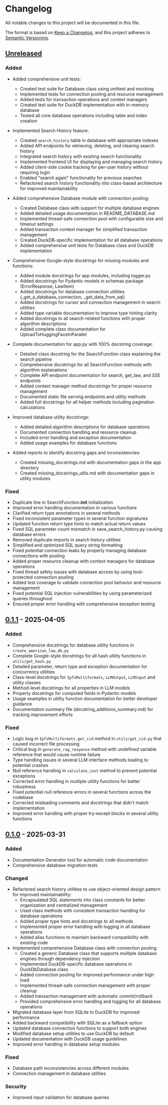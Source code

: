 # Changelog

All notable changes to this project will be documented in this file.

The format is based on [Keep a Changelog](https://keepachangelog.com/en/1.1.0/),
and this project adheres to [Semantic Versioning](https://semver.org/spec/v2.0.0.html).

## [Unreleased]

### Added

- Added comprehensive unit tests:
  - Created test suite for Database class using unittest and mocking
  - Implemented tests for connection pooling and resource management
  - Added tests for transaction operations and context managers
  - Created test suite for DuckDB implementation with in-memory database
  - Tested all core database operations including table and index creation
  
- Implemented Search History feature:
  - Created `search_history` table in database with appropriate indexes
  - Added API endpoints for retrieving, deleting, and clearing search history
  - Integrated search history with existing search functionality
  - Implemented frontend UI for displaying and managing search history
  - Added client-side cookie tracking for per-user history without requiring login
  - Enabled "search again" functionality for previous searches
  - Refactored search history functionality into class-based architecture for improved maintainability
- Added comprehensive Database module with connection pooling:
  - Created Database class with support for multiple database engines
  - Added detailed usage documentation in README_DATABASE.md
  - Implemented thread-safe connection pool with configurable size and timeout settings
  - Added transaction context manager for simplified transaction management
  - Created DuckDB-specific implementation for all database operations
  - Added comprehensive unit tests for Database class and DuckDB implementation
- Comprehensive Google-style docstrings for missing modules and functions:
  - Added module docstrings for app modules, including logger.py
  - Added docstrings for Pydantic models in schemas package (ErrorResponse, LawItem)
  - Added docstrings for database connection utilities (_get_a_database_connection, _get_data_from_sql)
  - Added docstrings for cursor and connection management in search utilities
  - Added type variable documentation to improve type hinting clarity
  - Added docstrings to all search-related functions with proper algorithm descriptions
  - Added complete class documentation for UploadToHuggingFaceInParallel
- Complete documentation for app.py with 100% docstring coverage:
  - Detailed class docstring for the SearchFunction class explaining the search pipeline
  - Comprehensive docstrings for all SearchFunction methods with algorithm explanations
  - Complete API endpoint documentation for search, get_law, and SSE endpoints
  - Added context manager method docstrings for proper resource management
  - Documented static file serving endpoints and utility methods
  - Added full docstrings for all helper methods including pagination calculations
- Improved database utility docstrings:
  - Added detailed algorithm descriptions for database operations
  - Documented connection handling and resource cleanup
  - Included error handling and exception documentation
  - Added usage examples for database functions
- Added reports to identify docstring gaps and inconsistencies:
  - Created missing_docstrings.md with documentation gaps in the app directory
  - Created missing_docstrings_utils.md with documentation gaps in utility modules

### Fixed

- Duplicate line in SearchFunction.__init__ initialization
- Improved error handling documentation in various functions
- Clarified return type annotations in several methods
- Fixed inconsistent parameter types in several function signatures
- Updated function return type hints to match actual return values
- Fixed SQL parameter count mismatch in save_search_history.py causing database errors
- Removed duplicate imports in search history utilities
- Simplified and optimized SQL query string formatting
- Fixed potential connection leaks by properly managing database connections with pooling
- Added proper resource cleanup with context managers for database operations
- Fixed thread safety issues with database access by using lock-protected connection pooling
- Added test coverage to validate connection pool behavior and resource management
- Fixed potential SQL injection vulnerabilities by using parameterized queries throughout
- Ensured proper error handling with comprehensive exception testing

## [0.1.1] - 2025-04-05

### Added

- Comprehensive docstrings for database utility functions in `create_american_law_db.py` 
- Complete Google-style docstrings for all hash utility functions in `utils/get_hash.py`
- Detailed parameter, return type and exception documentation for concurrency utilities
- Class-level docstrings for `IpfsMultiformats`, `LLMOutput`, `LLMInput` and utility classes
- Method-level docstrings for all properties in LLM models
- Property docstrings for computed fields in Pydantic models
- Usage examples in utility function documentation for better developer guidance
- Documentation summary file (docstring_additions_summary.md) for tracking improvement efforts

### Fixed

- Logic bug in `IpfsMultiformats.get_cid` method in `utils/get_cid.py` that caused incorrect file processing
- Critical bug in `generate_rag_response` method with undefined variable reference that would cause runtime failure
- Type handling issues in several LLM interface methods leading to potential crashes
- Null reference handling in `calculate_cost` method to prevent potential exceptions
- Corrected error handling in multiple utility functions for better robustness
- Fixed potential null reference errors in several functions across the codebase
- Corrected misleading comments and docstrings that didn't match implementation
- Improved error handling with proper try-except blocks in several utility functions

## [0.1.0] - 2025-03-31

### Added

- Documentation Generator tool for automatic code documentation
- Comprehensive database migration tests

### Changed

- Refactored search history utilities to use object-oriented design pattern for improved maintainability:
  - Encapsulated SQL statements into class constants for better organization and centralized management
  - Used class methods with consistent transaction handling for database operations
  - Added proper type hints and docstrings to all methods
  - Implemented proper error handling with logging in all database operations
  - Added alias functions to maintain backward compatibility with existing code
- Implemented comprehensive Database class with connection pooling:
  - Created a generic Database class that supports multiple database engines through dependency injection
  - Implemented DuckDB-specific database operations in DuckDbDatabase class
  - Added connection pooling for improved performance under high load
  - Implemented thread-safe connection management with proper cleanup
  - Added transaction management with automatic commit/rollback
  - Provided comprehensive error handling and logging for all database operations
- Migrated database layer from SQLite to DuckDB for improved performance
- Added backward compatibility with SQLite as a fallback option
- Updated database connection functions to support both engines
- Modified database setup utilities to use DuckDB by default
- Updated documentation with DuckDB usage guidelines
- Improved error handling in database setup modules

### Fixed

- Database path inconsistencies across different modules
- Connection management in database utilities

### Security

- Improved input validation for database queries

[unreleased]: https://github.com/kylerose1946/american_law_search/compare/v0.1.1...HEAD
[0.1.1]: https://github.com/kylerose1946/american_law_search/compare/v0.1.0...v0.1.1
[0.1.0]: https://github.com/kylerose1946/american_law_search/releases/tag/v0.1.0